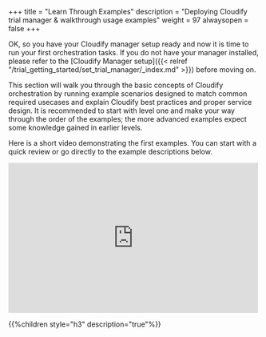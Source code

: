 +++
title = "Learn Through Examples"
description = "Deploying Cloudify trial manager & walkthrough usage examples"
weight = 97
alwaysopen = false
+++

OK, so you have your Cloudify manager setup ready and now it is time to run your first orchestration tasks.
If you do not have your manager installed, please refer to the [Cloudify Manager setup]({{< relref "/trial_getting_started/set_trial_manager/_index.md" >}}) before moving on.

This section will walk you through the basic concepts of Cloudify orchestration by running example scenarios designed to match common required usecases and explain Cloudify best practices and proper service design.
It is recommended to start with level one and make your way through the order of the examples; the more advanced examples expect some knowledge gained in earlier levels.

Here is a short video demonstrating the first examples. You can start with a quick review or go directly to the example descriptions below.

<iframe src="https://player.vimeo.com/video/441737585" width="500" height="300" frameborder="0" allow="autoplay; fullscreen" allowfullscreen></iframe>

{{%children style="h3" description="true"%}}
